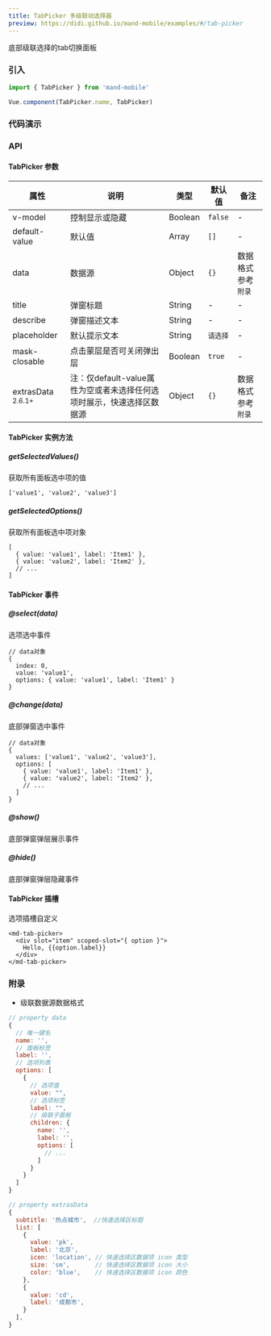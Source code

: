 ```yaml
---
title: TabPicker 多级联动选择器
preview: https://didi.github.io/mand-mobile/examples/#/tab-picker
---
```


底部级联选择的tab切换面板

### 引入

```javascript
import { TabPicker } from 'mand-mobile'

Vue.component(TabPicker.name, TabPicker)
```

### 代码演示
<!-- DEMO -->

### API

#### TabPicker 参数
|属性 | 说明 | 类型 | 默认值 | 备注|
|----|-----|------|------|------|
|v-model|控制显示或隐藏|Boolean|`false`| -|
|default-value|默认值|Array|`[]`|-|
|data|数据源|Object|`{}`|数据格式参考`附录`|
|title|弹窗标题|String|-|-|
|describe|弹窗描述文本|String|-|-|
|placeholder|默认提示文本|String|`请选择`|-|
|mask-closable|点击蒙层是否可关闭弹出层|Boolean|`true`|-|
|extrasData <sup class="version-after">2.6.1+</sup>|注：仅default-value属性为空或者未选择任何选项时展示，快速选择区数据源|Object|`{}`|数据格式参考`附录`|


#### TabPicker 实例方法

##### getSelectedValues()
获取所有面板选中项的值

```
['value1', 'value2', 'value3']
```

##### getSelectedOptions()
获取所有面板选中项对象

```
[
  { value: 'value1', label: 'Item1' },
  { value: 'value2', label: 'Item2' },
  // ...
]
```

#### TabPicker 事件

##### @select(data)
选项选中事件

```
// data对象
{
  index: 0,
  value: 'value1',
  options: { value: 'value1', label: 'Item1' }
}
```

##### @change(data)
底部弹窗选中事件

```
// data对象
{
  values: ['value1', 'value2', 'value3'],
  options: [
    { value: 'value1', label: 'Item1' },
    { value: 'value2', label: 'Item2' },
    // ...
  ]
}
```

##### @show()
底部弹窗弹层展示事件

##### @hide()
底部弹窗弹层隐藏事件

#### TabPicker 插槽
选项插槽自定义

```
<md-tab-picker>
  <div slot="item" scoped-slot="{ option }">
    Hello, {{option.label}}
  </div>
</md-tab-picker>
```

### 附录

* 级联数据源数据格式

```javascript
// property data
{
  // 唯一键名
  name: '',
  // 面板标签
  label: '',
  // 选项列表
  options: [
    {
      // 选项值
      value: "",
      // 选项标签
      label: "",
      // 级联子面板
      children: {
        name: '',
        label: '',
        options: [
          // ...
        ]
      }
    }
  ]
}

// property extrasData
{
  subtitle: '热点城市',  //快速选择区标题
  list: [
    {
      value: 'pk',
      label: '北京',
      icon: 'location', // 快速选择区数据项 icon 类型
      size: 'sm',       // 快速选择区数据项 icon 大小
      color: 'blue',    // 快速选择区数据项 icon 颜色
    },
    {
      value: 'cd',
      label: '成都市',
    }
  ],
}
```
